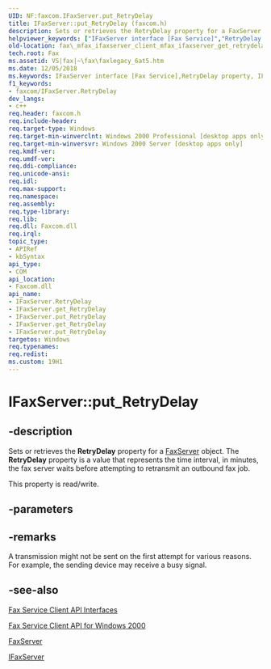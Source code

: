 ```yaml
---
UID: NF:faxcom.IFaxServer.put_RetryDelay
title: IFaxServer::put_RetryDelay (faxcom.h)
description: Sets or retrieves the RetryDelay property for a FaxServer object. The RetryDelay property is a value that represents the time interval, in minutes, the fax server waits before attempting to retransmit an outbound fax job.helpviewer_keywords: ["IFaxServer interface [Fax Service]","RetryDelay property","IFaxServer.RetryDelay","IFaxServer.get_RetryDelay","IFaxServer.put_RetryDelay","IFaxServer::RetryDelay","IFaxServer::get_RetryDelay","IFaxServer::put_RetryDelay","RetryDelay property [Fax Service]","RetryDelay property [Fax Service]","IFaxServer interface","_mfax_ifaxserver_get_retrydelay","fax._mfax_ifaxserver_client_mfax_ifaxserver_get_retrydelay_cpp","fax._mfax_ifaxserver_get_retrydelay","faxcom/IFaxServer::RetryDelay","faxcom/IFaxServer::get_RetryDelay","faxcom/IFaxServer::put_RetryDelay","put_RetryDelay"]
old-location: fax\_mfax_ifaxserver_client_mfax_ifaxserver_get_retrydelay_cpp.htm
tech.root: Fax
ms.assetid: VS|fax|~\fax\faxlegacy_6at5.htm
ms.date: 12/05/2018
ms.keywords: IFaxServer interface [Fax Service],RetryDelay property, IFaxServer.RetryDelay, IFaxServer.get_RetryDelay, IFaxServer.put_RetryDelay, IFaxServer::RetryDelay, IFaxServer::get_RetryDelay, IFaxServer::put_RetryDelay, RetryDelay property [Fax Service], RetryDelay property [Fax Service],IFaxServer interface, _mfax_ifaxserver_get_retrydelay, fax._mfax_ifaxserver_client_mfax_ifaxserver_get_retrydelay_cpp, fax._mfax_ifaxserver_get_retrydelay, faxcom/IFaxServer::RetryDelay, faxcom/IFaxServer::get_RetryDelay, faxcom/IFaxServer::put_RetryDelay, put_RetryDelay
f1_keywords:
- faxcom/IFaxServer.RetryDelay
dev_langs:
- c++
req.header: faxcom.h
req.include-header: 
req.target-type: Windows
req.target-min-winverclnt: Windows 2000 Professional [desktop apps only]
req.target-min-winversvr: Windows 2000 Server [desktop apps only]
req.kmdf-ver: 
req.umdf-ver: 
req.ddi-compliance: 
req.unicode-ansi: 
req.idl: 
req.max-support: 
req.namespace: 
req.assembly: 
req.type-library: 
req.lib: 
req.dll: Faxcom.dll
req.irql: 
topic_type:
- APIRef
- kbSyntax
api_type:
- COM
api_location:
- Faxcom.dll
api_name:
- IFaxServer.RetryDelay
- IFaxServer.get_RetryDelay
- IFaxServer.put_RetryDelay
- IFaxServer.get_RetryDelay
- IFaxServer.put_RetryDelay
targetos: Windows
req.typenames: 
req.redist: 
ms.custom: 19H1
---
```


# IFaxServer::put_RetryDelay


## -description


Sets or retrieves the <b>RetryDelay</b> property for a <a href="https://docs.microsoft.com/previous-versions/windows/desktop/fax/-mfax-faxserver-client">FaxServer</a> object. The <b>RetryDelay</b> property is a value that represents the time interval, in minutes, the fax server waits before attempting to retransmit an outbound fax job.

This property is read/write.


## -parameters


## -remarks



A transmission might not be sent on the first attempt for various reasons. For example, the sending device may receive a busy signal.




## -see-also




<a href="https://docs.microsoft.com/previous-versions/windows/desktop/fax/-mfax-fax-service-client-api-interfaces">Fax Service Client API Interfaces</a>



<a href="https://docs.microsoft.com/previous-versions/windows/desktop/fax/-mfax-fax-service-client-api-for-windows-2000">Fax Service Client API for Windows 2000</a>



<a href="https://docs.microsoft.com/previous-versions/windows/desktop/fax/-mfax-faxserver-client">FaxServer</a>



<a href="https://docs.microsoft.com/previous-versions/windows/desktop/api/faxcom/nn-faxcom-ifaxserver">IFaxServer</a>
 

 

